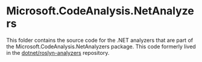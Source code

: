 # Microsoft.CodeAnalysis.NetAnalyzers

This folder contains the source code for the .NET analyzers that are part of the Microsoft.CodeAnalysis.NetAnalyzers package.
This code formerly lived in the [dotnet/roslyn-analyzers](https://github.com/dotnet/roslyn-analyzers) repository.

